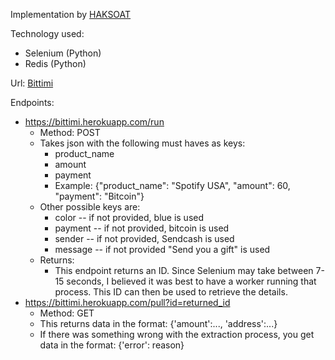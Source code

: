 

Implementation by [HAKSOAT](https://www.twitter.com/HAKSOAT)

Technology used:

 - Selenium (Python)
 - Redis (Python)

Url: [Bittimi](https://bittimi.herokuapp.com)

Endpoints:

 - https://bittimi.herokuapp.com/run
	 - Method: POST
	 - Takes json with the following must haves as keys:
		 - product_name
		 - amount
		 - payment
		 - Example: {"product_name": "Spotify USA", "amount": 60, "payment": "Bitcoin"}
	 - Other possible keys are:
		 - color -- if not provided, blue is used
		 - payment -- if not provided, bitcoin is used
		 - sender -- if not provided, Sendcash is used
		 - message -- if not provided "Send you a gift" is used
	 - Returns:
		 - This endpoint returns an ID. Since Selenium may take between 7-15 seconds, I believed it was best to have a worker running that process. This ID can then be used to retrieve the details.
 - https://bittimi.herokuapp.com/pull?id=returned_id
	 - Method: GET
	 -  This returns data in the format: {'amount':..., 'address':...}
	 - If there was something wrong with the extraction process, you get data in the format: {'error': reason}



